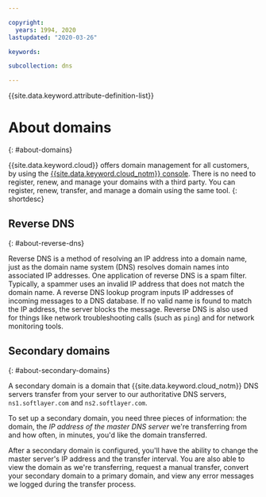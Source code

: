 ```yaml
---

copyright:
  years: 1994, 2020
lastupdated: "2020-03-26"

keywords: 

subcollection: dns

---
```



{{site.data.keyword.attribute-definition-list}}

# About domains
{: #about-domains}

{{site.data.keyword.cloud}} offers domain management for all customers, by using the [{{site.data.keyword.cloud_notm}} console](https://{DomainName}/). There is no need to register, renew, and manage your domains with a third party. You can register, renew, transfer, and manage a domain using the same tool.
{: shortdesc}

## Reverse DNS
{: #about-reverse-dns}

Reverse DNS is a method of resolving an IP address into a domain name, just as the domain name system (DNS) resolves domain names into associated IP addresses. One application of reverse DNS is a spam filter. Typically, a spammer uses an invalid IP address that does not match the domain name. A reverse DNS lookup program inputs IP addresses of incoming messages to a DNS database. If no valid name is found to match the IP address, the server blocks the message. Reverse DNS is also used for things like network troubleshooting calls (such as `ping`) and for network monitoring tools.

## Secondary domains
{: #about-secondary-domains}

A secondary domain is a domain that {{site.data.keyword.cloud_notm}} DNS servers transfer from your server to our authoritative DNS servers, `ns1.softlayer.com` and `ns2.softlayer.com`.  

To set up a secondary domain, you need three pieces of information: the domain, the *IP address of the master DNS server* we're transferring from and how often, in minutes, you'd like the domain transferred.

After a secondary domain is configured, you'll have the ability to change the master server's IP address and the transfer interval. You are also able to view the domain as we're transferring, request a manual transfer, convert your secondary domain to a primary domain, and view any error messages we logged during the transfer process.
